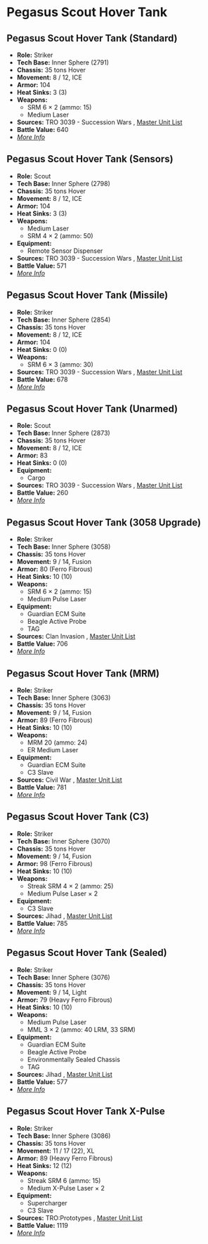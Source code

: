 # Pegasus Scout Hover Tank 

## Pegasus Scout Hover Tank (Standard) 

- **Role:** Striker 
- **Tech Base:** Inner Sphere (2791) 
- **Chassis:** 35 tons Hover 
- **Movement:** 8 / 12, ICE 
- **Armor:** 104 
- **Heat Sinks:** 3 (3) 
- **Weapons:** 
  - SRM 6 × 2 (ammo: 15) 
  - Medium Laser 
- **Sources:** TRO 3039 - Succession Wars , [Master Unit List](http://masterunitlist.info/Unit/Details/2461/pegasus-scout-hover-tank-standard) 
- **Battle Value:** 640 
- [*More Info*](pegasus_scout_hover_tank/pegasus_scout_hover_tank_standard.md) 

## Pegasus Scout Hover Tank (Sensors) 

- **Role:** Scout 
- **Tech Base:** Inner Sphere (2798) 
- **Chassis:** 35 tons Hover 
- **Movement:** 8 / 12, ICE 
- **Armor:** 104 
- **Heat Sinks:** 3 (3) 
- **Weapons:** 
  - Medium Laser 
  - SRM 4 × 2 (ammo: 50) 
- **Equipment:** 
  - Remote Sensor Dispenser 
- **Sources:** TRO 3039 - Succession Wars , [Master Unit List](http://masterunitlist.info/Unit/Details/2460/pegasus-scout-hover-tank-sensors) 
- **Battle Value:** 571 
- [*More Info*](pegasus_scout_hover_tank/pegasus_scout_hover_tank_sensors.md) 

## Pegasus Scout Hover Tank (Missile) 

- **Role:** Striker 
- **Tech Base:** Inner Sphere (2854) 
- **Chassis:** 35 tons Hover 
- **Movement:** 8 / 12, ICE 
- **Armor:** 104 
- **Heat Sinks:** 0 (0) 
- **Weapons:** 
  - SRM 6 × 3 (ammo: 30) 
- **Sources:** TRO 3039 - Succession Wars , [Master Unit List](http://masterunitlist.info/Unit/Details/2457/pegasus-scout-hover-tank-missile) 
- **Battle Value:** 678 
- [*More Info*](pegasus_scout_hover_tank/pegasus_scout_hover_tank_missile.md) 

## Pegasus Scout Hover Tank (Unarmed) 

- **Role:** Scout 
- **Tech Base:** Inner Sphere (2873) 
- **Chassis:** 35 tons Hover 
- **Movement:** 8 / 12, ICE 
- **Armor:** 83 
- **Heat Sinks:** 0 (0) 
- **Equipment:** 
  - Cargo 
- **Sources:** TRO 3039 - Succession Wars , [Master Unit List](http://masterunitlist.info/Unit/Details/2462/pegasus-scout-hover-tank-unarmed) 
- **Battle Value:** 260 
- [*More Info*](pegasus_scout_hover_tank/pegasus_scout_hover_tank_unarmed.md) 

## Pegasus Scout Hover Tank (3058 Upgrade) 

- **Role:** Striker 
- **Tech Base:** Inner Sphere (3058) 
- **Chassis:** 35 tons Hover 
- **Movement:** 9 / 14, Fusion 
- **Armor:** 80 (Ferro Fibrous) 
- **Heat Sinks:** 10 (10) 
- **Weapons:** 
  - SRM 6 × 2 (ammo: 15) 
  - Medium Pulse Laser 
- **Equipment:** 
  - Guardian ECM Suite 
  - Beagle Active Probe 
  - TAG 
- **Sources:** Clan Invasion , [Master Unit List](http://masterunitlist.info/Unit/Details/2455/pegasus-scout-hover-tank-3058-upgrade) 
- **Battle Value:** 706 
- [*More Info*](pegasus_scout_hover_tank/pegasus_scout_hover_tank_3058_upgrade.md) 

## Pegasus Scout Hover Tank (MRM) 

- **Role:** Striker 
- **Tech Base:** Inner Sphere (3063) 
- **Chassis:** 35 tons Hover 
- **Movement:** 9 / 14, Fusion 
- **Armor:** 89 (Ferro Fibrous) 
- **Heat Sinks:** 10 (10) 
- **Weapons:** 
  - MRM 20 (ammo: 24) 
  - ER Medium Laser 
- **Equipment:** 
  - Guardian ECM Suite 
  - C3 Slave 
- **Sources:** Civil War , [Master Unit List](http://masterunitlist.info/Unit/Details/2458/pegasus-scout-hover-tank-mrm) 
- **Battle Value:** 781 
- [*More Info*](pegasus_scout_hover_tank/pegasus_scout_hover_tank_mrm.md) 

## Pegasus Scout Hover Tank (C3) 

- **Role:** Striker 
- **Tech Base:** Inner Sphere (3070) 
- **Chassis:** 35 tons Hover 
- **Movement:** 9 / 14, Fusion 
- **Armor:** 98 (Ferro Fibrous) 
- **Heat Sinks:** 10 (10) 
- **Weapons:** 
  - Streak SRM 4 × 2 (ammo: 25) 
  - Medium Pulse Laser × 2 
- **Equipment:** 
  - C3 Slave 
- **Sources:** Jihad , [Master Unit List](http://masterunitlist.info/Unit/Details/2456/pegasus-scout-hover-tank-c3) 
- **Battle Value:** 785 
- [*More Info*](pegasus_scout_hover_tank/pegasus_scout_hover_tank_c3.md) 

## Pegasus Scout Hover Tank (Sealed) 

- **Role:** Striker 
- **Tech Base:** Inner Sphere (3076) 
- **Chassis:** 35 tons Hover 
- **Movement:** 9 / 14, Light 
- **Armor:** 79 (Heavy Ferro Fibrous) 
- **Heat Sinks:** 10 (10) 
- **Weapons:** 
  - Medium Pulse Laser 
  - MML 3 × 2 (ammo: 40 LRM, 33 SRM) 
- **Equipment:** 
  - Guardian ECM Suite 
  - Beagle Active Probe 
  - Environmentally Sealed Chassis 
  - TAG 
- **Sources:** Jihad , [Master Unit List](http://masterunitlist.info/Unit/Details/2459/pegasus-scout-hover-tank-sealed) 
- **Battle Value:** 577 
- [*More Info*](pegasus_scout_hover_tank/pegasus_scout_hover_tank_sealed.md) 

## Pegasus Scout Hover Tank X-Pulse 

- **Role:** Striker 
- **Tech Base:** Inner Sphere (3086) 
- **Chassis:** 35 tons Hover 
- **Movement:** 11 / 17 (22), XL 
- **Armor:** 89 (Heavy Ferro Fibrous) 
- **Heat Sinks:** 12 (12) 
- **Weapons:** 
  - Streak SRM 6 (ammo: 15) 
  - Medium X-Pulse Laser × 2 
- **Equipment:** 
  - Supercharger 
  - C3 Slave 
- **Sources:** TRO:Prototypes , [Master Unit List](http://masterunitlist.info/Unit/Details/4798/pegasus-scout-hover-tank-x-pulse) 
- **Battle Value:** 1119 
- [*More Info*](pegasus_scout_hover_tank/pegasus_scout_hover_tank_x-pulse.md) 

